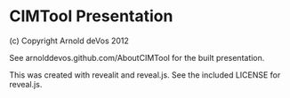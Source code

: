 # CIMTool Presentation

(c) Copyright Arnold deVos 2012

See arnolddevos.github.com/AboutCIMTool for the built presentation.

This was created with revealit and reveal.js.  See the included LICENSE for reveal.js.
